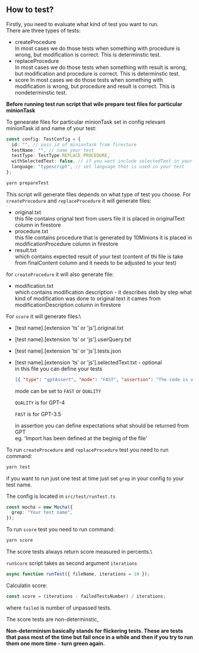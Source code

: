 ## How to test?

Firstly, you need to evaluate what kind of test you want to run.\
There are three types of tests:

- createProcedure\
   In most cases we do those tests when something with procedure is wrong,
  but modification is correct.
  This is determinstic test.
- replaceProcedure\
  In most cases we do those tests when something with result is wrong,
  but modification and procedure is correct.
  This is determinstic test.
- score
  In most cases we do those tests when something with modification is wrong,
  but procedure and result is correct.
  This is nondeterminstic test.

**Before running test run script that wile prepare test files for particular minionTask**

To genearate files for particular minionTask set in config relevant minionTask id and name of your test:

```typescript
const config: TestConfig = {
  id: "", // pass id of minionTask from firestore
  testName: "", // name your test
  testType: TestType.REPLACE_PROCEDURE,
  withSelectedText: false, // if you want include selectedText in your score test files set this to true
  language: "typescript", // set language that is used in your test
};
```

```bash
yarn prepareTest
```

This script will generate files depends on what type of test you choose.
For `createProcedure` and `replaceProcedure` it will generate files:

- original.txt\
   this file contains orignal text from users file it is placed in originalText column in firestore
- procedure.txt\
   this file contains procedure that is generated by 10Minions it is placed in modificationProcedure column in firestore
- result.txt\
  which contains expected result of your test (content of thi file is take from finalContent column and it needs to be adjusted to your test)

for `createProcedure` it will also generate file:

- modification.txt\
   which contains modification description - it describes steb by step what kind of modification was done to original text
  it cames from modificationDescription column in firestore

For `score` it will generate files:\

- [test name].[extension 'ts' or 'js'].original.txt
- [test name].[extension 'ts' or 'js'].userQuery.txt
- [test name].[extension 'ts' or 'js'].tests.json
- [test name].[extension 'ts' or 'js'].selectedText.txt - optional\
  in this file you can define your tests

  ```json
  [{ "type": "gptAssert", "mode": "FAST", "assertion": "The code is valid typescript code" }]
  ```

  mode can be set to `FAST` or `QUALITY`

  `QUALITY` is for GPT-4

  `FAST` is for GPT-3.5

  in assertion you can define expectations what should be returned from GPT\
  eg. 'Import has been defined at the beginig of the file'

To run `createProcedure` and `replaceProcedure` test you need to run command:

```bash
yarn test
```

if you want to run just one test at time just set `grep` in your config to your test name.

The config is located in `src/test/runTest.ts`

```typescript
const mocha = new Mocha({
  grep: "Your test name",
});
```

To run `score` test you need to run command:

```bash
yarn score
```

The score tests always return score measured in percents.\

`runScore` script takes as second argument `iterations`

```typescript
async function runTest({ fileName, iterations = 10 });
```

Calculatin score:

```typescript
const score = (iterations - failedTestsNumber) / iterations;
```

where `failed` is number of unpassed tests.

The score tests are non-determinstic,

**Non-determinism basically stands for flickering tests. These are tests that pass most of the time but fail once in a while and then if you try to run them one more time - turn green again.**
